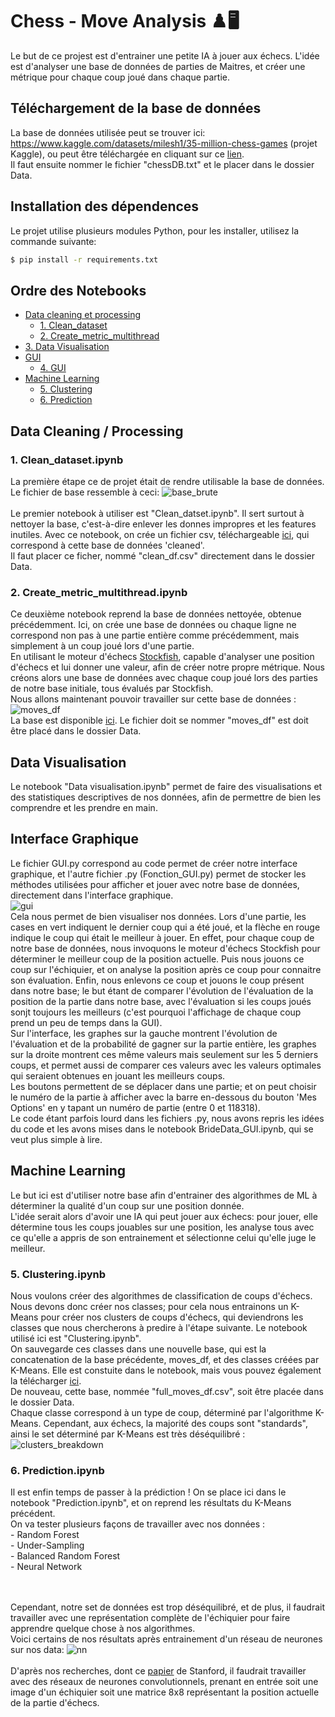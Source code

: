 # Chess - Move Analysis ♟️:desktop_computer:

Le but de ce projest est d'entrainer une petite IA à jouer aux échecs. L'idée est d'analyser une base de données de parties de Maitres, et créer une métrique pour chaque coup joué dans chaque partie.

## Téléchargement de la base de données

La base de données utilisée peut se trouver ici: https://www.kaggle.com/datasets/milesh1/35-million-chess-games (projet Kaggle), ou peut être téléchargée en cliquant sur ce [lien](https://minio.lab.sspcloud.fr/tamadei/chessDB/chessDB.txt). 
</br> Il faut ensuite nommer le fichier "chessDB.txt" et le placer dans le dossier Data. 

## Installation des dépendences

Le projet utilise plusieurs modules Python, pour les installer, utilisez la commande suivante: 
```sh
$ pip install -r requirements.txt
```

## Ordre des Notebooks

- [Data cleaning et processing](#data-cleaning--processing)
  - [1. Clean_dataset](#1-Clean_datasetipynb)
  - [2. Create_metric_multithread](#2-Create_metric_multithreadipynb)
- [3. Data Visualisation](#Data-visualisation)
- [GUI](#Interface-graphique)
  - [4. GUI](#Test_moderne)
- [Machine Learning](#Machine-learning)
  - [5. Clustering](#5-Clusteringipynb)
  - [6. Prediction](#6-Predictionipynb)
  
## Data Cleaning / Processing
### 1. Clean_dataset.ipynb
La première étape ce de projet était de rendre utilisable la base de données. Le fichier de base ressemble à ceci: ![base_brute](/assets/images/chessDB.png)
</br> </br> Le premier notebook à utiliser est "Clean_datset.ipynb". Il sert surtout à nettoyer la base, c'est-à-dire enlever les donnes impropres et les features inutiles. Avec ce notebook, on crée un fichier csv, téléchargeable [ici](https://minio.lab.sspcloud.fr/tamadei/chessDB/clean_df.csv), qui correspond à cette base de données 'cleaned'. </br> Il faut placer ce ficher, nommé "clean_df.csv" directement dans le dossier Data. 

### 2. Create_metric_multithread.ipynb

Ce deuxième notebook reprend la base de données nettoyée, obtenue précédemment. Ici, on crée une base de données ou chaque ligne ne correspond non pas à une partie entière comme précédemment, mais simplement à un coup joué lors d'une partie. 
</br> En utilisant le moteur d'échecs [Stockfish](https://stockfishchess.org/), capable d'analyser une position d'échecs et lui donner une valeur, afin de créer notre propre métrique. Nous créons alors une base de données avec chaque coup joué lors des parties de notre base initiale, tous évalués par Stockfish. 
</br> Nous allons maintenant pouvoir travailler sur cette base de données : ![moves_df](/assets/images/moves_df.png)
</br> La base est disponible [ici](https://minio.lab.sspcloud.fr/tamadei/chessDB/moves_df.csv). Le fichier doit se nommer "moves_df" est doit être placé dans le dossier Data. 

## Data Visualisation

Le notebook "Data visualisation.ipynb" permet de faire des visualisations et des statistiques descriptives de nos données, afin de permettre de bien les comprendre et les prendre en main. 

## Interface Graphique
Le fichier GUI.py correspond au code permet de créer notre interface graphique, et l'autre fichier .py (Fonction_GUI.py) permet de stocker les méthodes utilisées pour afficher et jouer avec notre base de données, directement dans l'interface graphique. 
</br> ![gui](/assets/images/gui.png) </br>
Cela nous permet de bien visualiser nos données. Lors d'une partie, les cases en vert indiquent le dernier coup qui a été joué, et la flèche en rouge indique le coup qui était le meilleur à jouer. En effet, pour chaque coup de notre base de données, nous invoquons le moteur d'échecs Stockfish pour déterminer le meilleur coup de la position actuelle. Puis nous jouons ce coup sur l'échiquier, et on analyse la position après ce coup pour connaitre son évaluation. Enfin, nous enlevons ce coup et jouons le coup présent dans notre base; le but étant de comparer l'évolution de l'évaluation de la position de la partie dans notre base, avec l'évaluation si les coups joués sonjt toujours les meilleurs (c'est pourquoi l'affichage de chaque coup prend un peu de temps dans la GUI). 
</br> Sur l'interface, les graphes sur la gauche montrent l'évolution de l'évaluation et de la probabilité de gagner sur la partie entière, les graphes sur la droite montrent ces même valeurs mais seulement sur les 5 derniers coups, et permet aussi de comparer ces valeurs avec les valeurs optimales qui seraient obtenues en jouant les meilleurs coups. 
</br> Les boutons permettent de se déplacer dans une partie; et on peut choisir le numéro de la partie à afficher avec la barre en-dessous du bouton 'Mes Options' en y tapant un numéro de partie (entre 0 et 118318). 
</br> Le code étant parfois lourd dans les fichiers .py, nous avons repris les idées du code et les avons mises dans le notebook BrideData_GUI.ipynb, qui se veut plus simple à lire. 

## Machine Learning
Le but ici est d'utiliser notre base afin d'entrainer des algorithmes de ML à déterminer la qualité d'un coup sur une position donnée. 
</br> L'idée serait alors d'avoir une IA qui peut jouer aux échecs: pour jouer, elle détermine tous les coups jouables sur une position, les analyse tous avec ce qu'elle a appris de son entrainement et sélectionne celui qu'elle juge le meilleur. 

### 5. Clustering.ipynb
Nous voulons créer des algorithmes de classification de coups d'échecs. Nous devons donc créer nos classes; pour cela nous entrainons un K-Means pour créer nos clusters de coups d'échecs, qui deviendrons les classes que nous chercherons à predire à l'étape suivante. Le notebook utilisé ici est "Clustering.ipynb". 
</br> On sauvegarde ces classes dans une nouvelle base, qui est la concatenation de la base précédente, moves_df, et des classes créées par K-Means. Elle est constuite dans le notebook, mais vous pouvez également la télécharger [ici](https://minio.lab.sspcloud.fr/tamadei/chessDB/full_moves_df.csv). 
</br> De nouveau, cette base, nommée "full_moves_df.csv", soit être placée dans le dossier Data. 
</br>Chaque classe correspond à un type de coup, déterminé par l'algorithme K-Means. Cependant, aux échecs, la majorité des coups sont "standards", ainsi le set déterminé par K-Means est très déséquilibré : ![clusters_breakdown](/assets/images/clusters_breakdown.png)

### 6. Prediction.ipynb

Il est enfin temps de passer à la prédiction ! On se place ici dans le notebook "Prediction.ipynb", et on reprend les résultats du K-Means précédent. 
</br> On va tester plusieurs façons de travailler avec nos données : 
    </br> - Random Forest
    </br> - Under-Sampling
    </br> - Balanced Random Forest
    </br> - Neural Network
    
</br></br> Cependant, notre set de données est trop déséquilibré, et de plus, il faudrait travailler avec une représentation complète de l'échiquier pour faire apprendre quelque chose à nos algorithmes. 
</br> Voici certains de nos résultats après entrainement d'un réseau de neurones sur nos data: 
![nn](/assets/images/nn.png)
</br>
</br> D'après nos recherches, dont ce [papier](http://cs231n.stanford.edu/reports/2015/pdfs/ConvChess.pdf) de Stanford, il faudrait travailler avec des réseaux de neurones convolutionnels, prenant en entrée soit une image d'un échiquier soit une matrice 8x8 représentant la position actuelle de la partie d'échecs. 

